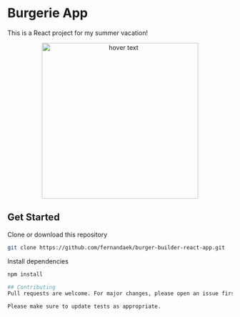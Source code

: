 # Burgerie App
This is a React project for my summer vacation!
<p align="center">
  <img src="C:\Users\Fernanda Ek\Pictures\Saved Pictures\BurgerBuilder.jpg" width="350" title="hover text">
</p>

## Get Started

Clone or download this repository
```bash
git clone https://github.com/fernandaek/burger-builder-react-app.git
```
Install dependencies

```bash
npm install

## Contributing
Pull requests are welcome. For major changes, please open an issue first to discuss what you would like to change.

Please make sure to update tests as appropriate.
